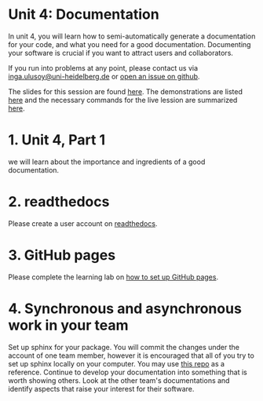 # Unit 4: Documentation
In unit 4, you will learn how to semi-automatically generate a documentation for your code, and what you need for a good documentation. Documenting your software is crucial if you want to attract users and collaborators.

If you run into problems at any point, please contact us via inga.ulusoy@uni-heidelberg.de or [open an issue on github](https://github.com/ssciwr/sustainable_development_course/issues).

The slides for this session are found [here](./unit4_SSD_SSC.pdf). The demonstrations are listed [here](./DEMONSTRATIONS.md) and the necessary commands for the live lession are summarized [here](./STEPS.md).

# 1. Unit 4, Part 1
we will learn about the importance and ingredients of a good documentation.

# 2. readthedocs
Please create a user account on [readthedocs](https://readthedocs.org/).

# 3. GitHub pages
Please complete the learning lab on [how to set up GitHub pages](https://classroom.github.com/a/8HLdEW04).

# 4. Synchronous and asynchronous work in your team
Set up sphinx for your package. You will commit the changes under the account of one team member, however it is encouraged that all of you try to set up sphinx locally on your computer. You may use [this repo](https://classroom.github.com/a/e-RvSMt4) as a reference.
Continue to develop your documentation into something that is worth showing others. Look at the other team's documentations and identify aspects that raise your interest for their software.